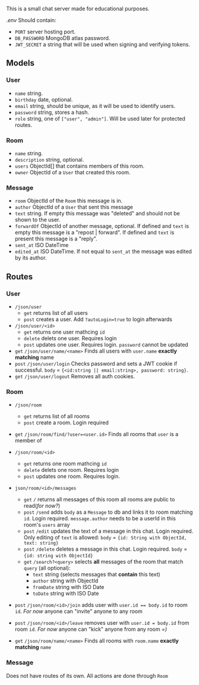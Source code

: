 This is a small chat server made for educational purposes.

*.env* Should contain:
- `PORT` server hosting port.
- `DB_PASSWORD` MongoDB atlas password.
- `JWT_SECRET` a string that will be used when signing and verifying tokens.
## Models
### User
- `name` string.
- `birthday` date, optional.
- `email` string, should be unique, as it will be used to identify users.
- `password` string, stores a hash.
- `role` string, one of `["user", "admin"]`. Will be used later for protected routes.

### Room
- `name` string.
- `description` string, optional.
- `users` ObjectId[] that contains members of this room.
- `owner` ObjectId of a `User` that created this room.
### Message
- `room` ObjectId of the `Room` this message is in.
- `author` ObjectId of a `User` that sent this message
- `text` string. If empty this message was "deleted" and should not be shown to the user. 
- `forwardOf` ObjectId of another message, optional.
If defined and `text` is empty this message is a "repost | forward".
If defined and `text` is present this message is a "reply".
- `sent_at` ISO DateTime
- `edited_at` ISO DateTime. If not equal to `sent_at` the message was edited by its author.
## Routes
### User
- `/json/user`
	- `get` returns list of all users
	- `post` creates a user. Add `?autoLogin=true` to login afterwards
- `/json/user/<id>`
	- `get` returns one user mathcing `id`
	- `delete` delets one user. Requires login
	- `post` updates one user. Requires login. 
	`password` cannot be updated
- `get` `/json/user/name/<name>` Finds all users with `user.name` **exactly matching** name
- `post` `/json/user/login` Checks password and sets a JWT cookie if successful.
 `body` = `{<id:string || email:string>, password: string}`.
- `get` `/json/user/logout` Removes all auth cookies.

### Room
- `/json/room`
	- `get` returns list of all rooms
	- `post` create a room. Login required
- `get` `/json/room/find/?user=<user.id>` Finds all rooms that `user` is a member of
- `/json/room/<id>`
	- `get` returns one room mathcing `id`
	- `delete` delets one room. Requires login
	- `post` updates one room. Requires login. 
- `json/room/<id>/messages`
	- `get` `/` returns all messages of this room
		all rooms are public to read(_for now?_)
	- `post`  `/send` adds `body` as a `Message` to db and links it to room matching `id`. Login required. `message.author` needs to be a userId in this room's `users` array
	- `post` `/edit` updates the text of a message in this chat. Login required. Only editing of `text` is allowed:
		`body` = `{id: String with ObjectId, text: string}`
	- `post` `/delete` deletes a message in this chat. Login required.
		`body` = `{id: string with ObjectId}`
	- `get` `/search?<query>` selects **all** messages of the room that match `query` (all optional):
		- `text` string (selects messages that __contain__ this text)
		- `author` string with ObjectId
		- `fromDate` string with ISO Date
		- `toDate` string with ISO Date
- `post` `/json/room/<id>/join` adds user with `user.id == body.id` to room `id`. _For now_ anyone can "invite" anyone to any room
- `post` `/json/room/<id>/leave` removes user with `user.id = body.id` from room `id`. _For now_ anyone can "kick" anyone from any room _=)_

- `get` `/json/room/name/<name>` Finds all rooms with `room.name` **exactly matching** `name`

### Message
Does not have routes of its own. All actions are done through `Room`
